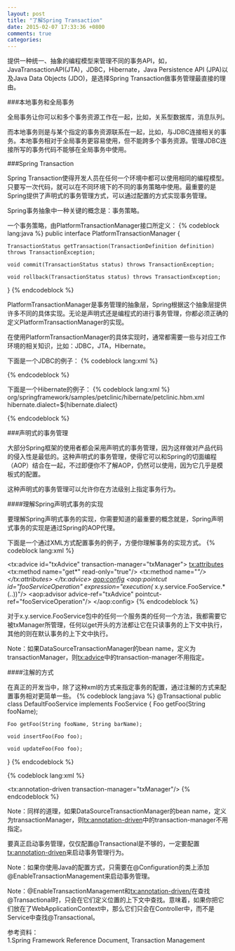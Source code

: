 ```yaml
---
layout: post
title: "了解Spring Transaction"
date: 2015-02-07 17:33:36 +0800
comments: true
categories: 
---
```

提供一种统一、抽象的编程模型来管理不同的事务API，如，JavaTransactionAPI(JTA)，JDBC，Hibernate，Java Persistence API (JPA)以及Java Data Objects (JDO)，是选择Spring Transaction做事务管理最直接的理由。

###本地事务和全局事务

全局事务让你可以和多个事务资源工作在一起，比如，关系型数据库，消息队列。

而本地事务则是与某个指定的事务资源联系在一起，比如，与JDBC连接相关的事务。本地事务相对于全局事务更容易使用，但不能跨多个事务资源。管理JDBC连接所写的事务代码不能够在全局事务中使用。

###Spring Transaction

Spring Transaction使得开发人员在任何一个环境中都可以使用相同的编程模型。只要写一次代码，就可以在不同环境下的不同的事务策略中使用。最重要的是Spring提供了声明式的事务管理方式，可以通过配置的方式实现事务管理。

Spring事务抽象中一种关键的概念是：事务策略。

一个事务策略，由PlatformTransactionManager接口所定义：
{% codeblock lang:java %}
public interface PlatformTransactionManager {

	TransactionStatus getTransaction(TransactionDefinition definition) throws TransactionException;

	void commit(TransactionStatus status) throws TransactionException;

	void rollback(TransactionStatus status) throws TransactionException;
}
{% endcodeblock %}

PlatformTransactionManager是事务管理的抽象层，Spring根据这个抽象层提供许多不同的具体实现。无论是声明式还是编程式的进行事务管理，你都必须正确的定义PlatformTransactionManager的实现。

在使用PlatformTransactionManager的具体实现时，通常都需要一些与对应工作环境的相关知识，比如：JDBC，JTA，Hibernate。

下面是一个JDBC的例子：
{% codeblock lang:xml %}
<bean id="dataSource" class="org.apache.commons.dbcp.BasicDataSource" destroy-method="close">
        <property name="driverClassName" value="${jdbc.driverClassName}"/>
        <property name="url" value="${jdbc.url}"/>
        <property name="username" value="${jdbc.username}"/>
        <property name="password" value="${jdbc.password}"/>
</bean>

<bean id="txManager" class="org.springframework.jdbc.datasource.DataSourceTransactionManager">
        <property name="dataSource" ref="dataSource"/>
</bean>
{% endcodeblock %}

下面是一个Hibernate的例子：
{% codeblock lang:xml %}
<bean id="sessionFactory" class="org.springframework.orm.hibernate3.LocalSessionFactoryBean">
        <property name="dataSource" ref="dataSource"/>
        <property name="mappingResources">
            <list>
                <value>org/springframework/samples/petclinic/hibernate/petclinic.hbm.xml</value>
            </list>
        </property>
        <property name="hibernateProperties">
            <value>
                hibernate.dialect=${hibernate.dialect}
            </value>
        </property>
</bean>

<bean id="txManager" class="org.springframework.orm.hibernate3.HibernateTransactionManager">
        <property name="sessionFactory" ref="sessionFactory"/>
</bean> 
{% endcodeblock %}

###声明式的事务管理

大部分Spring框架的使用者都会采用声明式的事务管理，因为这样做对产品代码的侵入性是最低的。这种声明式的事务管理，使得它可以和Spring的切面编程（AOP）结合在一起，不过即便你不了解AOP，仍然可以使用，因为它几乎是模板式的配置。

这种声明式的事务管理可以允许你在方法级别上指定事务行为。

####理解Spring声明式事务的实现

要理解Spring声明式事务的实现，你需要知道的最重要的概念就是，Spring声明式事务的实现是通过Spring的AOP代理。

下面是一个通过XML方式配置事务的例子，方便你理解事务的实现方式。
{% codeblock lang:xml %}
<?xml version="1.0" encoding="UTF-8"?>
<beans xmlns="http://www.springframework.org/schema/beans"
       xmlns:xsi="http://www.w3.org/2001/XMLSchema-instance" xmlns:aop="http://www.springframework.org/schema/aop"
       xmlns:tx="http://www.springframework.org/schema/tx" xsi:schemaLocation="
        http://www.springframework.org/schema/beans
        http://www.springframework.org/schema/beans/spring-beans.xsd
        http://www.springframework.org/schema/tx
        http://www.springframework.org/schema/tx/spring-tx.xsd
        http://www.springframework.org/schema/aop
        http://www.springframework.org/schema/aop/spring-aop.xsd">
    <!-- this is the service object that we want to make transactional -->
    <bean id="fooService" class="x.y.service.DefaultFooService"/>
    <!-- the transactional advice (what 'happens'; see the <aop:advisor/> bean below) -->
    <tx:advice id="txAdvice" transaction-manager="txManager"> <!-- the transactional semantics... -->
        <tx:attributes>
            <!-- all methods starting with 'get' are read-only -->
            <tx:method name="get*" read-only="true"/>
            <!-- other methods use the default transaction settings (see below) -->
            <tx:method name="*"/>
        </tx:attributes>
    </tx:advice>
    <!-- ensure that the above transactional advice runs for any execution
        of an operation defined by the FooService interface -->
    <aop:config>
        <aop:pointcut id="fooServiceOperation" expression="execution(* x.y.service.FooService.*(..))"/>
        <aop:advisor advice-ref="txAdvice" pointcut-ref="fooServiceOperation"/>
    </aop:config>
    <!-- don't forget the DataSource -->
    <bean id="dataSource" class="org.apache.commons.dbcp.BasicDataSource" destroy-method="close">
        <property name="driverClassName" value="oracle.jdbc.driver.OracleDriver"/>
        <property name="url" value="jdbc:oracle:thin:@rj-t42:1521:elvis"/>
        <property name="username" value="scott"/>
        <property name="password" value="tiger"/>
    </bean>
    <!-- similarly, don't forget the PlatformTransactionManager -->
    <bean id="txManager" class="org.springframework.jdbc.datasource.DataSourceTransactionManager">
        <property name="dataSource" ref="dataSource"/>
    </bean>
    <!-- other <bean/> definitions here -->
</beans>
{% endcodeblock %}

对于x.y.service.FooService包中的任何一个服务类的任何一个方法，我都需要它被txManager所管理，任何以get开头的方法都让它在只读事务的上下文中执行，其他的则在默认事务的上下文中执行。

Note：如果DataSourceTransactionManager的bean name，定义为transactionManager，则<tx:advice>中的transaction-manager不用指定。

####注解的方式

在真正的开发当中，除了这种xml的方式来指定事务的配置，通过注解的方式来配置事务相对更简单一些。
{% codeblock lang:java %}
@Transactional
public class DefaultFooService implements FooService {
	Foo getFoo(String fooName);

	Foo getFoo(String fooName, String barName);

	void insertFoo(Foo foo);

	void updateFoo(Foo foo);
}
{% endcodeblock %}

{% codeblock lang:xml %}
<?xml version="1.0" encoding="UTF-8"?>
<beans xmlns="http://www.springframework.org/schema/beans"
       xmlns:xsi="http://www.w3.org/2001/XMLSchema-instance"
       xmlns:tx="http://www.springframework.org/schema/tx" xsi:schemaLocation="http://www.springframework.org/schema/beans
        http://www.springframework.org/schema/beans/spring-beans.xsd
        http://www.springframework.org/schema/tx
        http://www.springframework.org/schema/tx/spring-tx.xsd">
    <!-- this is the service object that we want to make transactional -->
    <bean id="fooService" class="x.y.service.DefaultFooService"/>
    <!-- enable the configuration of transactional behavior based on annotations -->
    <tx:annotation-driven transaction-manager="txManager"/>
    <!-- a PlatformTransactionManager is still
     required -->
    <bean id="txManager"
          class="org.springframework.jdbc.datasource.DataSourceTransactionManager"> <!-- (this dependency is defined somewhere else) -->
        <property name="dataSource" ref="dataSource"/>
    </bean>
    <!-- other <bean/> definitions here -->
</beans>
{% endcodeblock %}

Note：同样的道理，如果DataSourceTransactionManager的bean name，定义为transactionManager，则<tx:annotation-driven>中的transaction-manager不用指定。

要真正启动事务管理，仅仅配置@Transactional是不够的，一定要配置<tx:annotation-driven>来启动事务管理行为。

Note：如果你使用Java的配置方式，只需要在@Configuration的类上添加@EnableTransactionManagement来启动事务管理。

Note：@EnableTransactionManagement和<tx:annotation-driven/>在查找@Transactional时，只会在它们定义位置的上下文中查找。意味着，如果你把它们放在了WebApplicationContext中，那么它们只会在Controller中，而不是Service中查找@Transactional。


参考资料：     
1.Spring Framework Reference Document, Transaction Management


